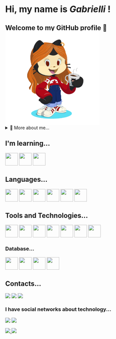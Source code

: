 # Hi, my name is *Gabrielli* !                         
## Welcome to my GitHub profile 👋

 <img align="center" width="300px" style="margin-top:-20px" src="https://github.com/gabsdnker/gabsdnker/blob/main/octocat-1743597396823.png">
  
<details>
  <summary>🧑 More about me...</summary>

- 🔭 I’m currently on a journey to build **great** things

- 🌱 I’m currently learning Java.

- 🤝 I’m looking for help with **finding projects to contribute to!**

- 📫 Reach me out at **gabriellidanker9@gmail.com**

</details>
  
</p>

## I'm learning...
<p align="left">
<a>
  <img src="https://cdn.jsdelivr.net/gh/devicons/devicon@latest/icons/arduino/arduino-original.svg" width="40" height="40"/>
</a>
<a>
  <img src="https://cdn.jsdelivr.net/gh/devicons/devicon@latest/icons/java/java-original.svg" width="40" height="40"/> 
</a>
<a>
  <img src="https://cdn.jsdelivr.net/gh/devicons/devicon@latest/icons/javascript/javascript-original.svg" width="40" height="40"/>
</a>
          
</p>

## Languages...
<p align="left">
<a>
  <img src="https://cdn.jsdelivr.net/gh/devicons/devicon@latest/icons/css3/css3-original.svg" width="40" height="40"/>
</a>
<a>
  <img src="https://cdn.jsdelivr.net/gh/devicons/devicon@latest/icons/python/python-original.svg"width="40" height="40"/>
</a>
<a>
  <img src="https://cdn.jsdelivr.net/gh/devicons/devicon@latest/icons/css3/css3-original.svg" width="40" height="40"/>
</a>
<a>
  <img src="https://cdn.jsdelivr.net/gh/devicons/devicon@latest/icons/haskell/haskell-original.svg" width="40" height="40"/>
</a>
<a>
  <img src="https://cdn.jsdelivr.net/gh/devicons/devicon@latest/icons/html5/html5-original.svg" width="40" height="40"/>
</a>
<a>
  <img src="https://cdn.jsdelivr.net/gh/devicons/devicon@latest/icons/php/php-original.svg" width="40" height="40"/>
</a>

</p>

## Tools and Technologies...
<p align="left">
<a>
  <img src="https://cdn.jsdelivr.net/gh/devicons/devicon@latest/icons/firefox/firefox-original.svg" width="40" height="40"/>
</a>
<a>
  <img src="https://cdn.jsdelivr.net/gh/devicons/devicon@latest/icons/github/github-original.svg" width="40" height="40"/>
</a>
<a>
  <img src="https://cdn.jsdelivr.net/gh/devicons/devicon@latest/icons/linux/linux-original.svg" width="40" height="40"/>
</a>
<a>
   <img src="https://cdn.jsdelivr.net/gh/devicons/devicon@latest/icons/powershell/powershell-original.svg" width="40" height="40"/>
</a>
<a>
   <img src="https://cdn.jsdelivr.net/gh/devicons/devicon@latest/icons/ubuntu/ubuntu-original-wordmark.svg" width="40" height="40"/> 
</a>
<a>
  <img src="https://cdn.jsdelivr.net/gh/devicons/devicon@latest/icons/eclipse/eclipse-original-wordmark.svg" width="40" height="40"/>
</a>
<a>
  <img src="https://cdn.jsdelivr.net/gh/devicons/devicon@latest/icons/vscode/vscode-original.svg" width="40" height="40"/>
</a>
</p>

### Database...
<p align="left">
<a>
  <img src="https://cdn.jsdelivr.net/gh/devicons/devicon@latest/icons/mysql/mysql-original-wordmark.svg" width="40" height="40"/>
</a>
<a>
  <img src="https://cdn.jsdelivr.net/gh/devicons/devicon@latest/icons/oracle/oracle-original.svg" width="40" height="40"/>
</a>
<a>
  <img src="https://cdn.jsdelivr.net/gh/devicons/devicon@latest/icons/postgresql/postgresql-original.svg" width="40" height="40"/>
</a>
<a>
  <img src="https://cdn.jsdelivr.net/gh/devicons/devicon@latest/icons/dbeaver/dbeaver-original.svg" width="40" height="40"/>
</a>
          
</p>

## Contacts...
  
<div>
    <a href="https://instagram.com/gabi_danker" target="_blank"><img loading="lazy" src="https://img.shields.io/badge/-Instagram-%23E4405F?style=for-the-badge&logo=instagram&logoColor=white" target="_blank"></a>
    <a href = "mailto:gabriellidanker9@gmail.com"><img loading="lazy" src="https://img.shields.io/badge/Gmail-D14836?style=for-the-badge&logo=gmail&logoColor=white" target="_blank"></a>
    <a href="https://www.linkedin.com/in/gabrielli-danker" target="_blank"><img loading="lazy" src="https://img.shields.io/badge/-LinkedIn-%230077B5?style=for-the-badge&logo=linkedin&logoColor=white" target="_blank"></a>   
</div>

### I have social networks about technology...
<div>
    <a href="https://instagram.com/exploracodigo" target="_blank"><img loading="lazy" src="https://img.shields.io/badge/-Instagram-%23E4405F?style=for-the-badge&logo=instagram&logoColor=white" target="_blank"></a>
    <a href = "mailto:exploracodigo@gmail.com"><img loading="lazy" src="https://img.shields.io/badge/Gmail-D14836?style=for-the-badge&logo=gmail&logoColor=white" target="_blank"></a>
</div>

</p>
<div>
  <a href="https://github.com/gabsdnker">
  <img loading="lazy" height="180em" src="https://github-readme-stats.vercel.app/api/top-langs/?username=gabsdnker&layout=compact&langs_count=7&theme=dracula"/> <img loading="lazy" height="180em" src="https://github-readme-stats.vercel.app/api?username=gabsdnker&show_icons=true&theme=dracula&include_all_commits=true&count_private=true"/>
</div>

